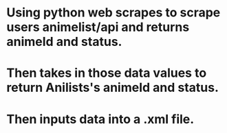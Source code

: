 # Using python web scrapes to scrape users animelist/api and returns animeId and status.
# Then takes in those data values to return Anilists's animeId and status.
# Then inputs data into a .xml file.
